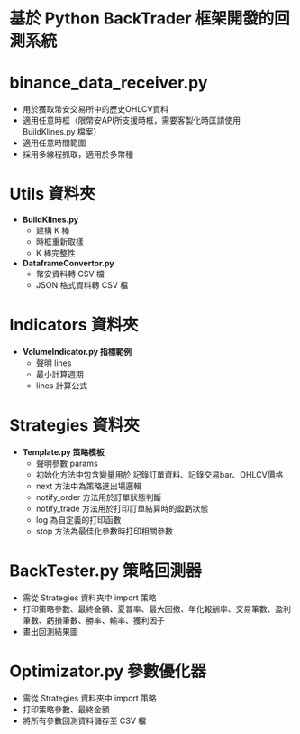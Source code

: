 # **基於 Python BackTrader 框架開發的回測系統**
# binance_data_receiver.py
- 用於獲取幣安交易所中的歷史OHLCV資料
- 適用任意時框（限幣安API所支援時框，需要客製化時匡請使用 BuildKlines.py 檔案）
- 適用任意時間範圍
- 採用多線程抓取，適用於多幣種
# Utils 資料夾
- **BuildKlines.py**
    - 建構 K 棒
    - 時框重新取樣
    - K 棒完整性
- **DataframeConvertor.py**
    - 幣安資料轉 CSV 檔
    - JSON 格式資料轉 CSV 檔
# Indicators 資料夾
- **VolumeIndicator.py 指標範例**
    - 聲明 lines
    - 最小計算週期
    - lines 計算公式
# Strategies 資料夾
- **Template.py 策略模板**
    - 聲明參數 params
    - 初始化方法中包含變量用於 記錄訂單資料、記錄交易bar、OHLCV價格
    - next 方法中為策略進出場邏輯
    - notify_order 方法用於訂單狀態判斷
    - notify_trade 方法用於打印訂單結算時的盈虧狀態
    - log 為自定義的打印函數
    - stop 方法為最佳化參數時打印相關參數
# BackTester.py 策略回測器
- 需從 Strategies 資料夾中 import 策略
- 打印策略參數、最終金額、夏普率、最大回撤、年化報酬率、交易筆數、盈利筆數、虧損筆數、勝率、輸率、獲利因子
- 畫出回測結果圖
# Optimizator.py 參數優化器
- 需從 Strategies 資料夾中 import 策略
- 打印策略參數、最終金額
- 將所有參數回測資料儲存至 CSV 檔